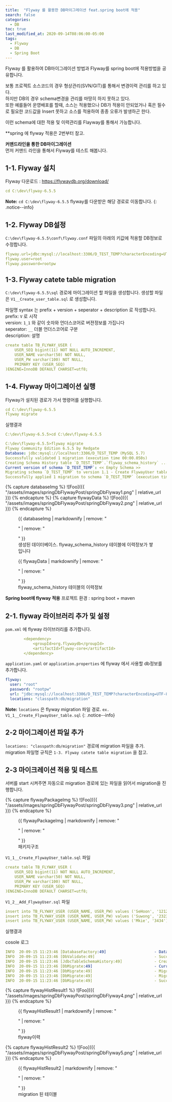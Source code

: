 ```yaml
---
title:  "Flyway 를 활용한 DB마이그레이션 feat.spring boot에 적용"
search: false
categories: 
  - DB
toc: true  
last_modified_at: 2020-09-14T08:06:00-05:00
tags:
  - Flyway
  - DB
  - Spring Boot
---
```


Flyway 를 활용하여 DB마이그레이션 방법과 Flyway를 spring boot에 적용방법을 공유합니다.

보통 프로젝트 소스코드의 경우 형상관리(SVN/GIT)를 통해서 변경이력 관리를 하고 있다.  
하지만 DB의 경우 schema변경을 관리를 마땅히 하지 못하고 있다.  
또한 예를들어 운영배포를 할때, 소스는 적용했으나 DB가 적용이 안되었거나 혹은 필수로 필요한 코드값을 Insert 못하고
소스를 적용하여 종종 오류가 발생하곤 한다.  

이런 schema에 대한 적용 및 이력관리를 Flayway를 통해서 가능합니다.  

**spring 에 flyway 적용은 2번부터 참고.

**커맨드라인을 통한 DB마이그레이션**  
먼저 커맨드 라인을 통해서 Flyway를 테스트 해봅니다.  

## 1-1. Flyway 설치
Flyway 다운로드 : https://flywaydb.org/download/

```yaml
cd C:\dev\flyway-6.5.5
```

**Note:** `cd C:\dev\flyway-6.5.5` flyway를 다운받은 해당 경로로 이동합니다.
{: .notice--info}

## 1-2. Flyway DB설정
`C:\dev\flyway-6.5.5\conf\flyway.conf` 파일의 아래의 키값에 적용할 DB정보로 수정합니다.
```yaml
flyway.url=jdbc:mysql://localhost:3306/D_TEST_TEMP?characterEncoding=UTF-8&serverTimezone=Asia/Seoul
flyway.user=root
flyway.password=rootpw
```

## 1-3. Flyway catete table migration
`C:\dev\flyway-6.5.5\sql` 경로에 마이그레이션 할 파일을 생성합니다.
생성할 파일은 `V1__Create_user_table.sql` 로 생성합니다.  

파일명 syntax 는 prefix + version + seperator + description 로 작성합니다.   
prefix: `V` 로 시작  
version: `1_1` 와 같이 숫자와 언더스코어로 버젼정보를 가집니다  
seperator: `__` 더블 언더스코어로 구분  
description: 설명  

```yaml
create table TB_FLYWAY_USER (
    USER_SEQ bigint(11) NOT NULL AUTO_INCREMENT,
    USER_NAME varchar(50) NOT NULL,
    USER_PW varchar(100) NOT NULL,
    PRIMARY KEY (USER_SEQ)
)ENGINE=InnoDB DEFAULT CHARSET=utf8;
```

## 1-4. Flyway 마이그레이션 실행
Flyway가 설치된 경로가 가서 명령어를 실행합니다.
```yaml
cd C:\dev\flyway-6.5.5
flyway migrate
```
실행결과
```yaml
C:\dev\flyway-6.5.5>cd C:\dev\flyway-6.5.5

C:\dev\flyway-6.5.5>flyway migrate
Flyway Community Edition 6.5.5 by Redgate
Database: jdbc:mysql://localhost:3306/D_TEST_TEMP (MySQL 5.7)
Successfully validated 1 migration (execution time 00:00.050s)
Creating Schema History table `D_TEST_TEMP`.`flyway_schema_history` ...
Current version of schema `D_TEST_TEMP`: << Empty Schema >>
Migrating schema `D_TEST_TEMP` to version 1.1 - Create FlywayUser table
Successfully applied 1 migration to schema `D_TEST_TEMP` (execution time 00:00.215s)
```
{% capture databaseImg %}
![Foo]({{ "/assets/images/springDbFlywayPost/springDbFlyway1.png" | relative_url }})
{% endcapture %}
{% capture flywayData %}
![Foo]({{ "/assets/images/springDbFlywayPost/springDbFlyway2.png" | relative_url }})
{% endcapture %}

<figure>
  {{ databaseImg | markdownify | remove: "<p>" | remove: "</p>" }}
  <figcaption>생성된 데이터베이스. flyway_schema_history 테이블에 이력정보가 쌓입니다</figcaption>
</figure>
<figure>
  {{ flywayData | markdownify | remove: "<p>" | remove: "</p>" }}
  <figcaption>flyway_schema_history 테이블의 이력정보</figcaption>
</figure>


**Spring boot에 flyway 적용** 
프로젝트 환경 : spring boot + maven

## 2-1. flyway 라이브러리 추가 및 설정
`pom.xml` 에 flyway 라이브러리를 추가합니다.  
```yaml
		<dependency>
		    <groupId>org.flywaydb</groupId>
		    <artifactId>flyway-core</artifactId>
		</dependency>
```

`application.yaml` or `application.properties` 에 flyway 에서 사용할 db정보를 추가합니다.  
```yaml
flyway:
  user: "root"
  password: "rootpw"
  url: "jdbc:mysql://localhost:3306/D_TEST_TEMP?characterEncoding=UTF-8&serverTimezone=Asia/Seoul"
  locations: "classpath:db/migration"
```
**Note:** `locations` 은 flyway migration 파일 경로. `ex. V1_1__Create_FlywayUser_table.sql`
{: .notice--info}

## 2-2 마이그레이션 파일 추가
`locations: "classpath:db/migration"` 경로에 migration 파일을 추가.  
migration 파일명 규칙은 `1-3. Flyway catete table migration` 을 참고.  

## 2-3 마이크레이션 적용 및 테스트
서버를 start 시켜주면 자동으로 migration 경로에 있는 파일을 읽어서 migration을 진행합니다.  

{% capture flywayPackageImg %}
![Foo]({{ "/assets/images/springDbFlywayPost/springDbFlyway3.png" | relative_url }})
{% endcapture %}
<figure>
  {{ flywayPackageImg | markdownify | remove: "<p>" | remove: "</p>" }}
  <figcaption>패키지구조</figcaption>
</figure>

`V1_1__Create_FlywayUser_table.sql` 파일
```yaml
create table TB_FLYWAY_USER (
    USER_SEQ bigint(11) NOT NULL AUTO_INCREMENT,
    USER_NAME varchar(50) NOT NULL,
    USER_PW varchar(100) NOT NULL,
    PRIMARY KEY (USER_SEQ)
)ENGINE=InnoDB DEFAULT CHARSET=utf8;
```

`V1_2__Add_FlywayUser.sql` 파일
```yaml
insert into TB_FLYWAY_USER (USER_NAME, USER_PW) values ('SeHoon', '1212');
insert into TB_FLYWAY_USER (USER_NAME, USER_PW) values ('Suwong', '2323');
insert into TB_FLYWAY_USER (USER_NAME, USER_PW) values ('Mkie', '3434');
```

실행결과  

cosole 로그
```yaml
INFO  20-09-15 11:23:46 [DatabaseFactory:49]                     - Database: jdbc:mysql://localhost:3306/D_TEST_TEMP (MySQL 5.7)
INFO  20-09-15 11:23:46 [DbValidate:49]                          - Successfully validated 2 migrations (execution time 00:00.054s)
INFO  20-09-15 11:23:46 [JdbcTableSchemaHistory:49]              - Creating Schema History table `D_TEST_TEMP`.`flyway_schema_history` ...
INFO  20-09-15 11:23:46 [DbMigrate:49]                           - Current version of schema `D_TEST_TEMP`: << Empty Schema >>
INFO  20-09-15 11:23:46 [DbMigrate:49]                           - Migrating schema `D_TEST_TEMP` to version 1.1 - Create FlywayUser table
INFO  20-09-15 11:23:46 [DbMigrate:49]                           - Migrating schema `D_TEST_TEMP` to version 1.2 - Add people
INFO  20-09-15 11:23:46 [DbMigrate:49]                           - Successfully applied 2 migrations to schema `D_TEST_TEMP` (execution time 00:00.272s)
```


{% capture flywayHistResult1 %}
![Foo]({{ "/assets/images/springDbFlywayPost/springDbFlyway4.png" | relative_url }})
{% endcapture %}
<figure>
  {{ flywayHistResult1 | markdownify | remove: "<p>" | remove: "</p>" }}
  <figcaption>flyway이력</figcaption>
</figure>

{% capture flywayHistResult2 %}
![Foo]({{ "/assets/images/springDbFlywayPost/springDbFlyway5.png" | relative_url }})
{% endcapture %}
<figure>
  {{ flywayHistResult2 | markdownify | remove: "<p>" | remove: "</p>" }}
  <figcaption>migration 된 테이블</figcaption>
</figure>
